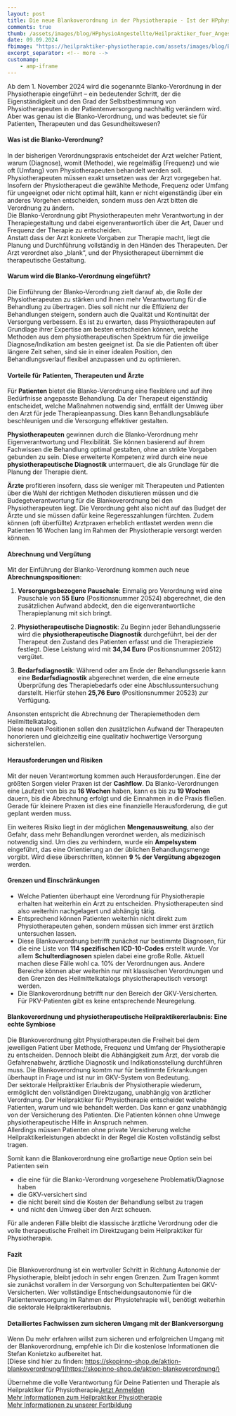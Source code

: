 ```yaml
---
layout: post
title: Die neue Blankoverordnung in der Physiotherapie - Ist der HPphysio jetzt obsolet?
comments: true
thumb: /assets/images/blog/HPphysioAngestellte/Heilpraktiker_fuer_Angestellte.jpg
date: 09.09.2024
fbimage: "https://heilpraktiker-physiotherapie.com/assets/images/blog/Blankoverordnung/Blankoverordnung.jpg"
excerpt_separator: <!-- more -->
customamp:
    - amp-iframe
---
```

<amp-img src="/assets/images/blogBlankoverordnung/Blankoverordnung.webp" width="1480" height="780" layout="responsive" >
    <amp-img src="/assets/images/blogBlankoverordnung/Blankoverordnung.jpg" width="1480" height="780" layout="responsive" fallback></amp-img>  
</amp-img>  


Ab dem 1. November 2024 wird die sogenannte Blanko-Verordnung in der Physiotherapie eingeführt – ein bedeutender Schritt, der die Eigenständigkeit und den Grad der Selbstbestimmung von Physiotherapeuten in der Patientenversorgung nachhaltig verändern wird. Aber was genau ist die Blanko-Verordnung, und was bedeutet sie für Patienten, Therapeuten und das Gesundheitswesen?<!-- more -->  

#### Was ist die Blanko-Verordnung?

In der bisherigen Verordnungspraxis entscheidet der Arzt welcher Patient, warum (Diagnose), womit (Methode), wie regelmäßig (Frequenz) und wie oft (Umfang) vom Physiotherapeuten behandelt werden soll. Physiotherapeuten müssen exakt umsetzen was der Arzt vorgegeben hat. Insofern der Physiotherapeut die gewählte Methode, Frequenz oder Umfang für ungeeignet oder nicht optimal hält, kann er nicht eigenständig über ein anderes Vorgehen entscheiden, sondern muss den Arzt bitten die Verordnung zu ändern.  
Die Blanko-Verordnung gibt Physiotherapeuten mehr Verantwortung in der Therapiegestaltung und dabei eigenverantwortlich über die Art, Dauer und Frequenz der Therapie zu entscheiden.  
Anstatt dass der Arzt konkrete Vorgaben zur Therapie macht, liegt die Planung und Durchführung vollständig in den Händen des Therapeuten. Der Arzt verordnet also „blank“, und der Physiotherapeut übernimmt die therapeutische Gestaltung.

#### Warum wird die Blanko-Verordnung eingeführt?

Die Einführung der Blanko-Verordnung zielt darauf ab, die Rolle der Physiotherapeuten zu stärken und ihnen mehr Verantwortung für die Behandlung zu übertragen. Dies soll nicht nur die Effizienz der Behandlungen steigern, sondern auch die Qualität und Kontinuität der Versorgung verbessern. Es ist zu erwarten, dass Physiotherapeuten auf Grundlage ihrer Expertise am besten entscheiden können, welche Methoden aus dem physiotherapeutischen Spektrum für die jeweilige Diagnose/Indikation am besten geeignet ist. Da sie die Patienten oft über längere Zeit sehen, sind sie in einer idealen Position, den Behandlungsverlauf flexibel anzupassen und zu optimieren.

#### Vorteile für Patienten, Therapeuten und Ärzte

Für **Patienten** bietet die Blanko-Verordnung eine flexiblere und auf ihre Bedürfnisse angepasste Behandlung. Da der Therapeut eigenständig entscheidet, welche Maßnahmen notwendig sind, entfällt der Umweg über den Arzt für jede Therapieanpassung. Dies kann Behandlungsabläufe beschleunigen und die Versorgung effektiver gestalten.

**Physiotherapeuten** gewinnen durch die Blanko-Verordnung mehr Eigenverantwortung und Flexibilität. Sie können basierend auf ihrem Fachwissen die Behandlung optimal gestalten, ohne an strikte Vorgaben gebunden zu sein. Diese erweiterte Kompetenz wird durch eine neue **physiotherapeutische Diagnostik** untermauert, die als Grundlage für die Planung der Therapie dient.

**Ärzte** profitieren insofern, dass sie weniger mit Therapeuten und Patienten über die Wahl der richtigen Methoden diskutieren müssen und die Budegetverantwortung für die Blankoverordnung bei den Physiotherapeuten liegt. Die Verordnung geht also nicht auf das Budget der Ärzte und sie müssen dafür keine Regeresszahlungen fürchten. Zudem können (oft überfüllte) Arztpraxen erheblich entlastet werden wenn die Patienten 16 Wochen lang im Rahmen der Physiotherapie versorgt werden können.

#### Abrechnung und Vergütung

Mit der Einführung der Blanko-Verordnung kommen auch neue **Abrechnungspositionen**:

1. **Versorgungsbezogene Pauschale**: Einmalig pro Verordnung wird eine Pauschale von **55 Euro** (Positionsnummer 20524) abgerechnet, die den zusätzlichen Aufwand abdeckt, den die eigenverantwortliche Therapieplanung mit sich bringt.
   
2. **Physiotherapeutische Diagnostik**: Zu Beginn jeder Behandlungsserie wird die **physiotherapeutische Diagnostik** durchgeführt, bei der der Therapeut den Zustand des Patienten erfasst und die Therapieziele festlegt. Diese Leistung wird mit **34,34 Euro** (Positionsnummer 20512) vergütet.

3. **Bedarfsdiagnostik**: Während oder am Ende der Behandlungsserie kann eine **Bedarfsdiagnostik** abgerechnet werden, die eine erneute Überprüfung des Therapiebedarfs oder eine Abschlussuntersuchung darstellt. Hierfür stehen **25,76 Euro** (Positionsnummer 20523) zur Verfügung.

Ansonsten entspricht die Abrechnung der Therapiemethoden dem Heilmittelkatalog.  
Diese neuen Positionen sollen den zusätzlichen Aufwand der Therapeuten honorieren und gleichzeitig eine qualitativ hochwertige Versorgung sicherstellen.

#### Herausforderungen und Risiken

Mit der neuen Verantwortung kommen auch Herausforderungen. Eine der größten Sorgen vieler Praxen ist der **Cashflow**. Da Blanko-Verordnungen eine Laufzeit von bis zu **16 Wochen** haben, kann es bis zu **19 Wochen** dauern, bis die Abrechnung erfolgt und die Einnahmen in die Praxis fließen. Gerade für kleinere Praxen ist dies eine finanzielle Herausforderung, die gut geplant werden muss.

Ein weiteres Risiko liegt in der möglichen **Mengenausweitung**, also der Gefahr, dass mehr Behandlungen verordnet werden, als medizinisch notwendig sind. Um dies zu verhindern, wurde ein **Ampelsystem** eingeführt, das eine Orientierung an der üblichen Behandlungsmenge vorgibt. Wird diese überschritten, können **9 % der Vergütung abgezogen** werden.  

#### Grenzen und Einschränkungen  

- Welche Patienten überhaupt eine Verordnung für Physiotherapie erhalten hat weiterhin ein Arzt zu entscheiden. Physiotherapeuten sind also weiterhin nachgelagert und abhängig tätig.
- Entsprechend können Patienten weiterhin nicht direkt zum Physiotherapeuten gehen, sondern müssen sich immer erst ärztlich untersuchen lassen.
- Diese Blankoverordnung betrifft zunächst nur bestimmte Diagnosen, für die eine Liste von **114 spezifischen ICD-10-Codes** erstellt wurde. Vor allem **Schulterdiagnosen** spielen dabei eine große Rolle. Aktuell machen diese Fälle wohl ca. 10% der Verordnungen aus. Andere Bereiche können aber weiterhin nur mit klassischen Verordnungen und den Grenzen des Heilmittelkatalogs physiotherapeutisch versorgt werden.
- Die Blankoverordnung betrifft nur den Bereich der GKV-Versicherten. Für PKV-Patienten gibt es keine entsprechende Neuregelung.

#### Blankoverordnung und physiotherapeutische Heilpraktikererlaubnis: Eine echte Symbiose  

Die Blankoverordnung gibt Physiotherapeuten die Freiheit bei dem jeweiligen Patient über Methode, Frequenz und Umfang der Physiotherapie zu entscheiden. Dennoch bleibt die Abhängigkeit zum Arzt, der vorab die Gefahrenabwehr, ärztliche Diagnostik und Indikationsstellung durchführen muss.  Die Blankoverordnung komtm nur für bestimmte Erkrankungen überhaupt in Frage und ist nur im GKV-System von Bedeutung.  
Der sektorale Heilpraktiker Erlaubnis der Physiotherapie wiederum, ermöglicht den vollständigen Direktzugang, unabhängig von ärztlicher Verordnung. Der Heilpraktiker für Physiotherapie entscheidet welche Patienten, warum und wie behandelt werden. Das kann er ganz unabhängig von der Versicherung des Patienten. Die Patienten können ohne Umwege physiotherapeutische Hilfe in Anspruch nehmen.  
Allerdings müssen Patienten ohne private Versicherung welche Heilpraktikerleistungen abdeckt in der Regel die Kosten vollständig selbst tragen.  

Somit kann die Blankoverordnung eine großartige neue Option sein bei Patienten sein
- die eine für die Blanko-Verordnung vorgesehene Problematik/Diagnose haben
- die GKV-versichert sind
- die nicht bereit sind die Kosten der Behandlung selbst zu tragen 
- und nicht den Umweg über den Arzt scheuen.  

Für alle anderen Fälle bleibt die klassische ärztliche Verordnung oder die volle therapeutische Freiheit im Direktzugang beim Heilpraktiker für Physiotherapie.

#### Fazit

Die Blankoverordnung ist ein wertvoller Schritt in Richtung Autonomie der Physiotherapie, bleibt jedoch in sehr engen Grenzen. Zum Tragen kommt sie zunächst vorallem in der Versorgung von Schulterpatienten bei GKV-Versicherten. Wer vollständige Entscheidungsautonomie für die Patientenversorgung im Rahmen der Physiotehrapie will, benötigt weiterhin die sektorale Heilpraktikererlaubnis.

#### Detailiertes Fachwissen zum sicheren Umgang mit der Blankversorgung  

Wenn Du mehr erfahren willst zum sicheren und erfolgreichen Umgang mit der Blankoverordnung, empfehle ich Dir die kostenlose Informationen die Stefan Konietzko aufbereitet hat.  
[Diese sind hier zu finden: https://skopinno-shop.de/aktion-blankoverordnung/](https://skopinno-shop.de/aktion-blankoverordnung/)  

Übernehme die volle Verantwortung für Deine Patienten und Therapie als Heilpraktiker für Physiotherapie[Jetzt Anmelden]({{site.baseurl}}/termine-und-anmeldung/)  
[Mehr Informationen zum Heilpraktiker Physiotherapie]({{site.baseurl}}/was-ist-ein-heilpraktiker-physiotherapie/)  
[Mehr Informationen zu unserer Fortbildung]({{site.baseurl}}/fortbildung-zum-heilpraktiker-physiotherapie/) 